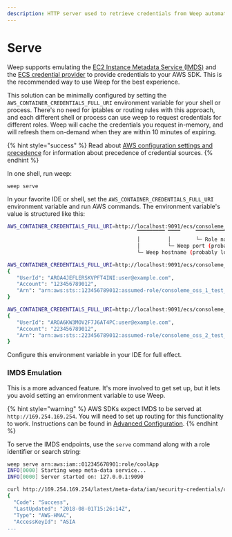 ```yaml
---
description: HTTP server used to retrieve credentials from Weep automatically
---
```


# Serve

Weep supports emulating the [EC2 Instance Metadata Service \(IMDS\)](https://docs.aws.amazon.com/AWSEC2/latest/UserGuide/ec2-instance-metadata.html) and the [ECS credential provider](https://docs.aws.amazon.com/AWSJavaSDK/latest/javadoc/com/amazonaws/auth/EC2ContainerCredentialsProviderWrapper.html) to provide credentials to your AWS SDK. This is the recommended way to use Weep for the best experience.

This solution can be minimally configured by setting the `AWS_CONTAINER_CREDENTIALS_FULL_URI` environment variable for your shell or process. There's no need for iptables or routing rules with this approach, and each different shell or process can use weep to request credentials for different roles. Weep will cache the credentials you request in-memory, and will refresh them on-demand when they are within 10 minutes of expiring.

{% hint style="success" %}
Read about [AWS configuration settings and precedence](https://docs.aws.amazon.com/cli/latest/userguide/cli-configure-quickstart.html#cli-configure-quickstart-precedence) for information about precedence of credential sources.
{% endhint %}

In one shell, run weep:

```bash
weep serve
```

In your favorite IDE or shell, set the `AWS_CONTAINER_CREDENTIALS_FULL_URI` environment variable and run AWS commands. The environment variable's value is structured like this:

```bash
AWS_CONTAINER_CREDENTIALS_FULL_URI=http://localhost:9091/ecs/consoleme_oss_1
                                          ▔▔▔▔▔▔▔▔▔ ▔▔▔▔     ▔▔▔▔▔▔▔▔▔▔▔▔▔▔▔
                                          │         │        └─ Role name/search string
                                          │         └─ Weep port (probably 9091)
                                          └─ Weep hostname (probably localhost)
```

```bash
AWS_CONTAINER_CREDENTIALS_FULL_URI=http://localhost:9091/ecs/consoleme_oss_1 aws sts get-caller-identity
{
   "UserId": "AROA4JEFLERSKVPFT4INI:user@example.com",
   "Account": "123456789012",
   "Arn": "arn:aws:sts::123456789012:assumed-role/consoleme_oss_1_test_user/user@example.com"
}

AWS_CONTAINER_CREDENTIALS_FULL_URI=http://localhost:9091/ecs/consoleme_oss_2 aws sts get-caller-identity
{
   "UserId": "AROA6KW3MOV2F7J6AT4PC:user@example.com",
   "Account": "223456789012",
   "Arn": "arn:aws:sts::223456789012:assumed-role/consoleme_oss_2_test_user/user@example.com"
}
```

Configure this environment variable in your IDE for full effect.

### IMDS Emulation

This is a more advanced feature. It's more involved to get set up, but it lets you avoid setting an environment variable to use Weep.

{% hint style="warning" %}
AWS SDKs expect IMDS to be served at `http://169.254.169.254`. You will need to set up routing for this functionality to work. Instructions can be found in [Advanced Configuration](../advanced-configuration/#setup-routing-for-metadata-proxy).
{% endhint %}

To serve the IMDS endpoints, use the `serve` command along with a role identifier or search string:

```bash
weep serve arn:aws:iam::012345678901:role/coolApp
INFO[0000] Starting weep meta-data service...
INFO[0000] Server started on: 127.0.0.1:9090

curl http://169.254.169.254/latest/meta-data/iam/security-credentials/coolApp
{
  "Code": "Success",
  "LastUpdated": "2018-08-01T15:26:14Z",
  "Type": "AWS-HMAC",
  "AccessKeyId": "ASIA
...
```

